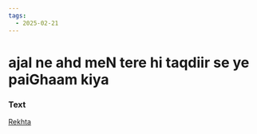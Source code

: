 ```yaml
---
tags:
  - 2025-02-21
---
```

# ajal ne ahd meN tere hi taqdiir se ye paiGhaam kiya

### Text
[Rekhta](https://urdushahkar.org/qubool-islaam-kiya-mirza-rafii-sauda/)

